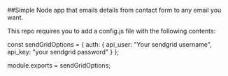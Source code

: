 ##Simple Node app that emails details from contact form to any email you want.

This repo requires you to add a config.js file with the following contents:

const sendGridOptions = {
auth: {
api_user: "Your sendgrid username",
api_key: "your sendgrid password"
}
};

module.exports = sendGridOptions;
